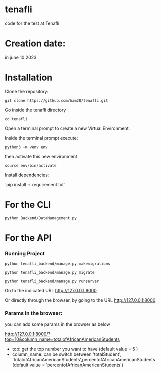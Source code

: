 # tenafli
code for the test at Tenafli

# Creation date:
in june 10 2023

# Installation

<p>Clone the repository:</p> 

`git clone https://github.com/ham28/tenafli.git`

<p> Go inside the tenafli directory </p>

`cd tenafli`

<p>Open a terminal prompt to create a new Virtual Environment.</p> 
<p>Inside the terminal prompt execute:</p>

`python3 -m venv env`

<p>then activate this new environment</p>

`source env/bin/activate`

<p>Install dependencies:</p>
`pip install -r requirement.txt`

# For the CLI
 `python Backend/DataManagement.py`

# For the API 
### Running Project
`python tenafli_backend/manage.py makemigrations`

`python tenafli_backend/manage.py migrate`

`python tenafli_backend/manage.py runserver`

Go to the indicated URL http://127.0.0.1:8000

Or directly through the browser, by going to the URL http://127.0.0.1:8000

### Params in the browser:

<p>you can add some params in the browser as below</p>

http://127.0.0.1:8000/?top=10&column_name=totalofAfricanAmericanStudents

- top: get the top number you want to have (default value = 5 )
- column_name: can be switch between 'totalStudent', 'totalofAfricanAmericanStudents',percentofAfricanAmericanStudents (default value = 'percentofAfricanAmericanStudents') 